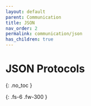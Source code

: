 ```yaml
---
layout: default
parent: Communication
title: JSON
nav_order: 2
permalink: communication/json
has_children: true
---
```


# JSON Protocols
{: .no_toc }


{: .fs-6 .fw-300 }
